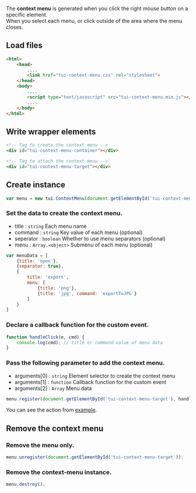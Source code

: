 The **context menu** is generated when you click the right mouse button on a specific element.  
When you select each menu, or click outside of the area where the menu closes.

## Load files

```html
<html>
    <head>
        ....
        <link href="tui-context-menu.css" rel="stylesheet">
    </head>
    <body>
        ....
        <script type="text/javascript" src="tui-context-menu.min.js"></script>
        ....
    </body>
</html>
```

## Write wrapper elements

```html
<!-- Tag to create the context menu -->
<div id="tui-context-menu-container"></div>

<!-- Tag to attach the context menu -->
<div id="tui-context-menu-target"></div>
```

## Create instance

```js
var menu = new tui.ContextMenu(document.getElementById('tui-context-menu-container'));
```

### Set the data to create the context menu.

* title : `string` Each menu name
* command : `string` Key value of each menu (optional)
* seperator : `boolean` Whether to use menu separators (optional)
* menu : `Array.<object>` Submenu of each menu (optional)

```js
var menuData = [
    {title: 'open'},
    {separator: true},
    {
        title: 'export',
        menu: [
            {title: 'png'},
            {title: 'jpg', command: 'exportToJPG'}
        ]
    }
]
```

### Declare a callback function for the custom event.

```js
function handleClick(e, cmd) {
    console.log(cmd); // title or command value of menu data
}
```

### Pass the following parameter to add the context menu.

* arguments[0] : `string` Element selector to create the context menu
* arguments[1] : `function` Callback function for the custom event
* arguments[2] : `Array` Menu data

```js
menu.register(document.getElementById('tui-context-menu-target'), handleClick, menuData);
```

You can see the action from [example](https://nhn.github.io/tui.context-menu/latest/tutorial-example01-basic).

## Remove the context menu

### Remove the menu only.

```js
menu.unregister(document.getElementById('tui-context-menu-target'));
```

### Remove the context-menu instance.

```js
menu.destroy();
```
